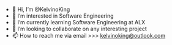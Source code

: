 - 👋 Hi, I’m @KelvinoKing
- 👀 I’m interested in Software Engineering
- 🌱 I’m currently learning Software Engineering at ALX
- 💞️ I’m looking to collaborate on any interesting project
- 📫 How to reach me via email >>> kelvinoking@outlook.com

<!---
KelvinoKing/KelvinoKing is a ✨ special ✨ repository because its `README.md` (this file) appears on your GitHub profile.
You can click the Preview link to take a look at your changes.
--->
